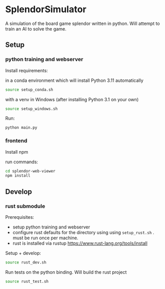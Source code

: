 # SplendorSimulator
A simulation of the board game splendor written in python. Will attempt to train an AI to solve the game.

## Setup

### python training and webserver
Install requirements:

in a conda environment which will install Python 3.11 automatically
```bash
source setup_conda.sh
```

with a venv in Windows (after installing Python 3.1 on your own)
```bash
source setup_windows.sh
```

Run:
```bash
python main.py
```

### frontend

Install npm

run commands:
```bash
cd splendor-web-viewer
npm install
```

## Develop

### rust submodule

Prerequisites:
- setup python training and webserver
- configure rust defaults for the directory using using `setup_rust.sh` . must be run once per machine.
- rust is installed via rustup https://www.rust-lang.org/tools/install



Setup + develop:
```bash
source rust_dev.sh
```

Run tests on the python binding. Will build the rust project
```bash
source rust_test.sh
```